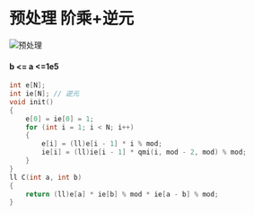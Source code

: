 # 预处理 阶乘+逆元

![预处理](https://user-images.githubusercontent.com/95573252/206400420-d3cc2d30-c68b-43a4-9e56-9529d2b49016.png)

#### b <= a <=1e5

```c++
int e[N];
int ie[N]; // 逆元
void init()
{
    e[0] = ie[0] = 1;
    for (int i = 1; i < N; i++)
    {
        e[i] = (ll)e[i - 1] * i % mod;
        ie[i] = (ll)ie[i - 1] * qmi(i, mod - 2, mod) % mod;
    }
}
ll C(int a, int b)
{
    return (ll)e[a] * ie[b] % mod * ie[a - b] % mod;
}
```

